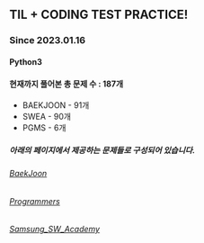 ## TIL + CODING TEST PRACTICE!
### Since 2023.01.16
#### Python3
#### 현재까지 풀어본 총 문제 수 : 187개
- BAEKJOON - 91개
- SWEA - 90개
- PGMS - 6개

##### 아래의 페이지에서 제공하는 문제들로 구성되어 있습니다.
###### [BaekJoon](https://www.acmicpc.net/)  
###### [Programmers](https://programmers.co.kr/)  
###### [Samsung_SW_Academy](https://swexpertacademy.com/main/main.do)  
